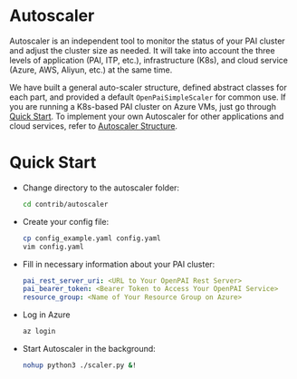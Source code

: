 # Autoscaler

Autoscaler is an independent tool to monitor the status of your PAI cluster and adjust the cluster size as needed. It will take into account the three levels of application (PAI, ITP, etc.), infrastructure (K8s), and cloud service (Azure, AWS, Aliyun, etc.) at the same time.

We have built a general auto-scaler structure, defined abstract classes for each part, and provided a default `OpenPaiSimpleScaler` for common use. If you are running a K8s-based PAI cluster on Azure VMs, just go through [Quick Start](#quick-start). To implement your own Autoscaler for other applications and cloud services, refer to [Autoscaler Structure](https://github.com/openxpu/pai/tree/master/contrib/autoscaler#3-structure).

# Quick Start

- Change directory to the autoscaler folder:

    ```bash
    cd contrib/autoscaler
    ```

- Create your config file:

    ```bash
    cp config_example.yaml config.yaml
    vim config.yaml
    ```

- Fill in necessary information about your PAI cluster:

    ```yaml
    pai_rest_server_uri: <URL to Your OpenPAI Rest Server>
    pai_bearer_token: <Bearer Token to Access Your OpenPAI Service>
    resource_group: <Name of Your Resource Group on Azure>
    ```

- Log in Azure

    ```bash
    az login
    ```

- Start Autoscaler in the background:

    ```bash
    nohup python3 ./scaler.py &!
    ```
